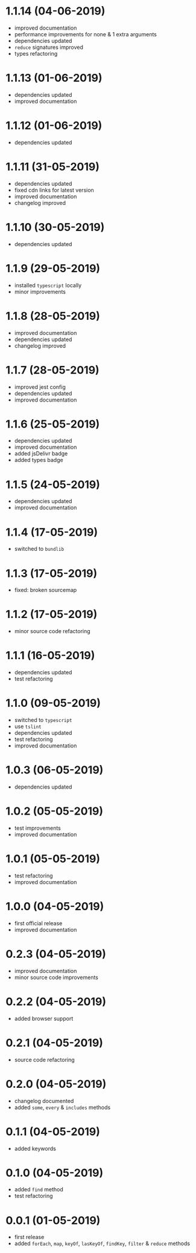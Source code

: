# 1.1.14 (04-06-2019)

* improved documentation
* performance improvements for none & 1 extra arguments
* dependencies updated
* `reduce` signatures improved
* types refactoring

# 1.1.13 (01-06-2019)

* dependencies updated
* improved documentation

# 1.1.12 (01-06-2019)

* dependencies updated

# 1.1.11 (31-05-2019)

* dependencies updated
* fixed cdn links for latest version
* improved documentation
* changelog improved

# 1.1.10 (30-05-2019)

* dependencies updated

# 1.1.9 (29-05-2019)

* installed `typescript` locally
* minor improvements

# 1.1.8 (28-05-2019)

* improved documentation
* dependencies updated
* changelog improved

# 1.1.7 (28-05-2019)

* improved jest config
* dependencies updated
* improved documentation

# 1.1.6 (25-05-2019)

* dependencies updated
* improved documentation
* added jsDelivr badge
* added types badge

# 1.1.5 (24-05-2019)

* dependencies updated
* improved documentation

# 1.1.4 (17-05-2019)

* switched to `bundlib`

# 1.1.3 (17-05-2019)

* fixed: broken sourcemap

# 1.1.2 (17-05-2019)

* minor source code refactoring

# 1.1.1 (16-05-2019)

* dependencies updated
* test refactoring

# 1.1.0 (09-05-2019)

* switched to `typescript`
* use `tslint`
* dependencies updated
* test refactoring
* improved documentation

# 1.0.3 (06-05-2019)

* dependencies updated

# 1.0.2 (05-05-2019)

* test improvements
* improved documentation

# 1.0.1 (05-05-2019)

* test refactoring
* improved documentation

# 1.0.0 (04-05-2019)

* first official release
* improved documentation

# 0.2.3 (04-05-2019)

* improved documentation
* minor source code improvements

# 0.2.2 (04-05-2019)

* added browser support

# 0.2.1 (04-05-2019)

* source code refactoring

# 0.2.0 (04-05-2019)

* changelog documented
* added `some`, `every` & `includes` methods

# 0.1.1 (04-05-2019)

* added keywords

# 0.1.0 (04-05-2019)

* added `find` method
* test refactoring

# 0.0.1 (01-05-2019)

* first release
* added `forEach`, `map`, `keyOf`, `lasKeyOf`, `findKey`, `filter` & `reduce` methods
